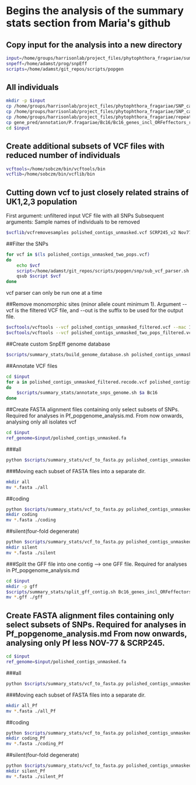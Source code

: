 # Begins the analysis of the summary stats section from Maria's github

## Copy input for the analysis into a new directory

```bash
input=/home/groups/harrisonlab/project_files/phytophthora_fragariae/summary_stats
snpeff=/home/adamst/prog/snpEff
scripts=/home/adamst/git_repos/scripts/popgen
```

## All individuals

```bash
mkdir -p $input
cp /home/groups/harrisonlab/project_files/phytophthora_fragariae/SNP_calling/polished_contigs_unmasked.vcf $input
cp /home/groups/harrisonlab/project_files/phytophthora_fragariae/SNP_calling/polished_contigs_unmasked_filtered.vcf $input
cp /home/groups/harrisonlab/project_files/phytophthora_fragariae/repeat_masked/quiver_results/polished/filtered_contigs_repmask/polished_contigs_unmasked.fa $input
cp gene_pred/annotation/P.fragariae/Bc16/Bc16_genes_incl_ORFeffectors_renamed.gff3 $input
cd $input
```

## Create additional subsets of VCF files with reduced number of individuals

```bash
vcftools=/home/sobczm/bin/vcftools/bin
vcflib=/home/sobczm/bin/vcflib/bin
```

## Cutting down vcf to just closely related strains of UK1,2,3 population

First argument: unfiltered input VCF file with all SNPs
Subsequent arguments: Sample names of individuals to be removed

```bash
$vcflib/vcfremovesamples polished_contigs_unmasked.vcf SCRP245_v2 Nov77 SCRP249 SCRP324 SCRP333 > polished_contigs_unmasked_two_pops.vcf
```

##Filter the SNPs

```bash
for vcf in $(ls polished_contigs_unmasked_two_pops.vcf)
do
    echo $vcf
    script=/home/adamst/git_repos/scripts/popgen/snp/sub_vcf_parser.sh
    qsub $script $vcf
done
```

vcf parser can only be run one at a time

##Remove monomorphic sites (minor allele count minimum 1). Argument --vcf is the filtered VCF file, and --out is the suffix to be used for the output file.

```bash
$vcftools/vcftools --vcf polished_contigs_unmasked_filtered.vcf --mac 1 --recode --out polished_contigs_unmasked_filtered
$vcftools/vcftools --vcf polished_contigs_unmasked_two_pops_filtered.vcf --mac 1 --recode --out polished_contigs_unmasked_two_pops_filtered
```

##Create custom SnpEff genome database

```bash
$scripts/summary_stats/build_genome_database.sh polished_contigs_unmasked.fa Bc16_genes_incl_ORFeffectors_renamed.gff3 Bc16
```

##Annotate VCF files

```bash
cd $input
for a in polished_contigs_unmasked_filtered.recode.vcf polished_contigs_unmasked_two_pops_filtered.recode.vcf
do
    $scripts/summary_stats/annotate_snps_genome.sh $a Bc16
done
```

##Create FASTA alignment files containing only select subsets of SNPs. Required for analyses in Pf_popgenome_analysis.md. From now onwards, analysing only all isolates vcf

```bash
cd $input
ref_genome=$input/polished_contigs_unmasked.fa
```

###all

```bash
python $scripts/summary_stats/vcf_to_fasta.py polished_contigs_unmasked_filtered.recode_annotated.vcf $ref_genome 2
```

###Moving each subset of FASTA files into a separate dir.

```bash
mkdir all
mv *.fasta ./all
```

##coding

```bash
python $scripts/summary_stats/vcf_to_fasta.py polished_contigs_unmasked_filtered.recode_coding.vcf $ref_genome 2
mkdir coding
mv *.fasta ./coding
```

##silent(four-fold degenerate)

```bash
python $scripts/summary_stats/vcf_to_fasta.py polished_contigs_unmasked_filtered.recode_syn_4fd.vcf $ref_genome 2
mkdir silent
mv *.fasta ./silent
```

###Split the GFF file into one contig --> one GFF file. Required for analyses in Pf_popgenome_analysis.md

```bash
cd $input
mkdir -p gff
$scripts/summary_stats/split_gff_contig.sh Bc16_genes_incl_ORFeffectors_renamed.gff3
mv *.gff ./gff
```

## Create FASTA alignment files containing only select subsets of SNPs. Required for analyses in Pf_popgenome_analysis.md From now onwards, analysing only Pf less NOV-77 & SCRP245.

```bash
cd $input
ref_genome=$input/polished_contigs_unmasked.fa
```

###all

```bash
python $scripts/summary_stats/vcf_to_fasta.py polished_contigs_unmasked_two_pops_filtered.recode_annotated.vcf $ref_genome 2
```

###Moving each subset of FASTA files into a separate dir.

```bash
mkdir all_Pf
mv *.fasta ./all_Pf
```

##coding

```bash
python $scripts/summary_stats/vcf_to_fasta.py polished_contigs_unmasked_Pf_filtered.recode_coding.vcf $ref_genome 2
mkdir coding_Pf
mv *.fasta ./coding_Pf
```

##silent(four-fold degenerate)

```bash
python $scripts/summary_stats/vcf_to_fasta.py polished_contigs_unmasked_Pf_filtered.recode_syn_4fd.vcf $ref_genome 2
mkdir silent_Pf
mv *.fasta ./silent_Pf
```
